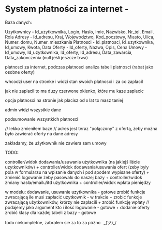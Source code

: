 # System płatności za internet - 

Baza danych:

Uzytkownicy - Id_uzytkownika, Login, Haslo, Imie, Nazwisko, Nr_tel, Email, Rola
Adresy - Id_adresu, Kraj, Wojewodztwo, Kod_pocztowy, Miasto, Ulica, Numer_domu, Numer_mieszkania
Platnosci - Id_platnosci, Id_uzytkownika, Id_umowy, Kwota, Data
Oferty - Id_oferty, Nazwa, Opis, Cena
Umowy - Id_umowy, Id_uzytkownika, Id_oferty, Id_adresu, Data_zawarcia, Data_zakonczenia (null jeśli jeszcze trwa)

platnosci za internet, podczas platnosci analiza tabeli platnosci
(rabat jako osobne oferty)

whcodzi user na stronke i widzi stan swoich platnosci i za co zaplacil

jak nie zaplacil to ma duzy czerwone okienko, które mu kaze zaplacic

opcja platnosci na stronie
jak placisz od x lat to masz taniej

admin widzi wszystkie dane

podsumowanie wszystkich platnosci


// lekko zmieniłem baze
// adres jest teraz "połączony" z ofertą, żeby można było zawierać oferty na dane adresy

zakładamy, że użytkownik nie zawiera sam umowy

TODO:

controller/widok dodawania/usuwania użytkownika (na jakiejś liście uzytkowników) +
controller/widok dodawania/usuwania ofert (zeby były pola w formularzu na wpisanie danych i pod spodem wypisane oferty) +
zmienić logowanie żeby pasowało do naszej bazy + 
controller/widok zmiany hasła/emailu/itd użytkownika + 
controller/widok wpłata pieniędzy

w modelu:
dodawanie, usuwanie uzytkownika - gotowe
zrobić funkcje zwracającą ile musi zapłacić użytkownik - w trakcie +
zrobić funkcje zwracającą użytkowników, krórzy nie zapłacili +
zrobić funkcję wpłaty       // podajemy jako argument kto i ilość
logowanie - gotowe + 
dodanie oferty
zrobić klasy dla każdej tabeli z bazy - gotowe



todo niekompletne, zabralem sie za to za późno ¯\_(ツ)_/¯





